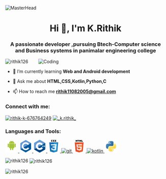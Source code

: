 ![MasterHead](https://venturebeat.com/wp-content/uploads/2021/08/GettyImages-1224500457-e1643727629417.jpg?fit=1351%2C675&strip=all)
<h1 align="center">Hi 👋, I'm K.Rithik</h1>
<h3 align="center">A passionate developer ,pursuing Btech-Computer science and Business systems in panimalar engineering college</h3>
<img align="right" alt="Coding" width="400" src="https://steamcommunity.com/sharedfiles/filedetails/?id=2217383700">

<p align="left"> <img src="https://komarev.com/ghpvc/?username=rithik126&label=Profile%20views&color=0e75b6&style=flat" alt="rithik126" /> </p>



- 🌱 I’m currently learning **Web and Android development**

- 💬 Ask me about **HTML,CSS,Kotlin,Python,C**

- 📫 How to reach me **rithik11082005@gmail.com**

<h3 align="left">Connect with me:</h3>
<p align="left">
<a href="https://linkedin.com/in/rithik-k-676764249" target="blank"><img align="center" src="https://raw.githubusercontent.com/rahuldkjain/github-profile-readme-generator/master/src/images/icons/Social/linked-in-alt.svg" alt="rithik-k-676764249" height="30" width="40" /></a>
<a href="https://instagram.com/_k.rithik_" target="blank"><img align="center" src="https://raw.githubusercontent.com/rahuldkjain/github-profile-readme-generator/master/src/images/icons/Social/instagram.svg" alt="_k.rithik_" height="30" width="40" /></a>
</p>

<h3 align="left">Languages and Tools:</h3>
<p align="left"> <a href="https://developer.android.com" target="_blank" rel="noreferrer"> <img src="https://raw.githubusercontent.com/devicons/devicon/master/icons/android/android-original-wordmark.svg" alt="android" width="40" height="40"/> </a> <a href="https://www.cprogramming.com/" target="_blank" rel="noreferrer"> <img src="https://raw.githubusercontent.com/devicons/devicon/master/icons/c/c-original.svg" alt="c" width="40" height="40"/> </a> <a href="https://www.w3schools.com/cpp/" target="_blank" rel="noreferrer"> <img src="https://raw.githubusercontent.com/devicons/devicon/master/icons/cplusplus/cplusplus-original.svg" alt="cplusplus" width="40" height="40"/> </a> <a href="https://www.w3schools.com/css/" target="_blank" rel="noreferrer"> <img src="https://raw.githubusercontent.com/devicons/devicon/master/icons/css3/css3-original-wordmark.svg" alt="css3" width="40" height="40"/> </a> <a href="https://git-scm.com/" target="_blank" rel="noreferrer"> <img src="https://www.vectorlogo.zone/logos/git-scm/git-scm-icon.svg" alt="git" width="40" height="40"/> </a> <a href="https://www.w3.org/html/" target="_blank" rel="noreferrer"> <img src="https://raw.githubusercontent.com/devicons/devicon/master/icons/html5/html5-original-wordmark.svg" alt="html5" width="40" height="40"/> </a> <a href="https://kotlinlang.org" target="_blank" rel="noreferrer"> <img src="https://www.vectorlogo.zone/logos/kotlinlang/kotlinlang-icon.svg" alt="kotlin" width="40" height="40"/> </a> <a href="https://www.python.org" target="_blank" rel="noreferrer"> <img src="https://raw.githubusercontent.com/devicons/devicon/master/icons/python/python-original.svg" alt="python" width="40" height="40"/> </a> </p>

<p><img align="left" src="https://github-readme-stats.vercel.app/api/top-langs?username=rithik126&show_icons=true&locale=en&layout=compact" alt="rithik126" /></p>

<p>&nbsp;<img align="center" src="https://github-readme-stats.vercel.app/api?username=rithik126&show_icons=true&locale=en" alt="rithik126" /></p>

<p><img align="center" src="https://github-readme-streak-stats.herokuapp.com/?user=rithik126&" alt="rithik126" /></p>
